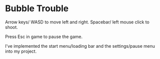# Bubble Trouble

Arrow keys/ WASD to move left and right.
Spacebar/ left mouse click to shoot.

Press Esc in game to pause the game.

I've implemented the start menu/loading bar and the settings/pause menu into my project.
